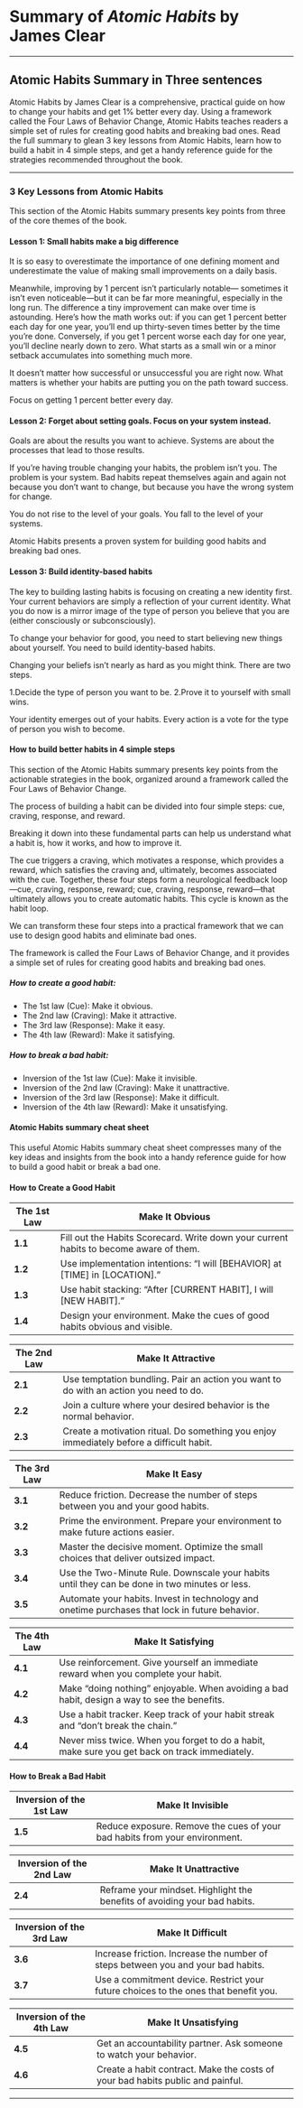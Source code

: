 # Summary of *Atomic Habits* by James Clear

---

## Atomic Habits Summary in Three sentences

Atomic Habits by James Clear is a comprehensive, practical guide on how to change your habits and get 1% better every day. Using a framework called the Four Laws of 
Behavior Change, Atomic Habits teaches readers a simple set of rules for creating good habits and breaking bad ones. Read the full summary to glean 3 key lessons from 
Atomic Habits, learn how to build a habit in 4 simple steps, and get a handy reference guide for the strategies recommended throughout the book. 

---

### 3 Key Lessons from Atomic Habits

This section of the Atomic Habits summary presents key points from three of the core themes of the book. 

#### Lesson 1: Small habits make a big difference

It is so easy to overestimate the importance of one defining moment and underestimate the value of making small improvements on a daily basis. 

Meanwhile, improving by 1 percent isn’t particularly notable— sometimes it isn’t even noticeable—but it can be far more meaningful, especially in the long run. 
The difference a tiny improvement can make over time is astounding. Here’s  how  the math works out: if you can  get 1 percent better each day for one year, you’ll end 
up thirty-seven times better by the time you’re done. Conversely, if you get 1 percent worse each day for one year, you’ll decline nearly down to zero. What starts as a 
small win or a minor setback accumulates into something much more.

It doesn’t matter how successful or unsuccessful you are right now. What matters is whether your habits are putting you on the path toward success. 

Focus on getting 1 percent better every day. 

#### Lesson 2: Forget about setting goals. Focus on your system instead. 

Goals are about the results you want to achieve. Systems are about the processes that lead to those results.

If you’re having trouble changing your habits, the problem isn’t you. The problem is your system. Bad habits repeat themselves again and again not because you don’t 
want to change, but because you have the wrong system for change.

You do not rise to the level of your goals. You fall to the level of your systems.

Atomic Habits presents a proven system for building good habits and breaking bad ones.

#### Lesson 3: Build identity-based habits

The key to building lasting habits is focusing on creating a new identity first. Your current behaviors are simply a reflection of your current identity. What you do 
now is a mirror image of the type of person you believe that you are (either consciously or subconsciously).

To change your behavior for good, you need to start believing new things about yourself. You need to build identity-based habits.

Changing your beliefs isn’t nearly as hard as you might think. There are two steps.

 1.Decide the type of person you want to be.
 2.Prove it to yourself with small wins.

Your identity emerges out of your habits. Every action is a vote for the type of person you wish to become.

#### How to build better habits in 4 simple steps

This section of the Atomic Habits summary presents key points from the actionable strategies in the book, organized around a framework called the Four Laws of Behavior 
Change.   

The process of building a habit can be divided into four simple steps: cue, craving, response, and reward. 

Breaking it down into these fundamental parts can help us understand what a habit is, how it works, and how to improve it.

The cue triggers a craving, which motivates a response, which provides a reward, which satisfies the craving and, ultimately, becomes associated with the cue. Together, 
these four steps form a neurological feedback loop—cue, craving, response, reward; cue, craving, response, reward—that ultimately allows you to create automatic habits. 
This cycle is known as the habit loop.

We can transform these four steps into a practical framework that we can use to design good habits and eliminate bad ones.

The framework is called the Four Laws of Behavior Change, and it provides a simple set of rules for creating good habits and breaking bad ones.

##### How to create a good habit: 

- The 1st law (Cue): Make it obvious. 
- The 2nd law (Craving): Make it attractive. 
- The 3rd law (Response): Make it easy. 
- The 4th law (Reward): Make it satisfying.

##### How to break a bad habit:

- Inversion of the 1st law (Cue): Make it invisible. 
- Inversion of the 2nd law (Craving): Make it unattractive. 
- Inversion of the 3rd law (Response): Make it difficult. 
- Inversion of the 4th law (Reward): Make it unsatisfying.

#### Atomic Habits summary cheat sheet

This useful Atomic Habits summary cheat sheet compresses many of the key ideas and insights from the book into a handy reference guide for how to build a good habit or 
break a bad one.

#### How to Create a Good Habit

| The 1st Law               | Make It Obvious                                                       |
|---------------------------|-----------------------------------------------------------------------|
| **1.1**                   | Fill out the Habits Scorecard. Write down your current habits to become aware of them. |
| **1.2**                   | Use implementation intentions: “I will [BEHAVIOR] at [TIME] in [LOCATION].” |
| **1.3**                   | Use habit stacking: “After [CURRENT HABIT], I will [NEW HABIT].”      |
| **1.4**                   | Design your environment. Make the cues of good habits obvious and visible. |

| The 2nd Law               | Make It Attractive                                                    |
|---------------------------|-----------------------------------------------------------------------|
| **2.1**                   | Use temptation bundling. Pair an action you want to do with an action you need to do. |
| **2.2**                   | Join a culture where your desired behavior is the normal behavior.    |
| **2.3**                   | Create a motivation ritual. Do something you enjoy immediately before a difficult habit. |

| The 3rd Law               | Make It Easy                                                          |
|---------------------------|-----------------------------------------------------------------------|
| **3.1**                   | Reduce friction. Decrease the number of steps between you and your good habits. |
| **3.2**                   | Prime the environment. Prepare your environment to make future actions easier. |
| **3.3**                   | Master the decisive moment. Optimize the small choices that deliver outsized impact. |
| **3.4**                   | Use the Two-Minute Rule. Downscale your habits until they can be done in two minutes or less. |
| **3.5**                   | Automate your habits. Invest in technology and onetime purchases that lock in future behavior. |

| The 4th Law               | Make It Satisfying                                                   |
|---------------------------|-----------------------------------------------------------------------|
| **4.1**                   | Use reinforcement. Give yourself an immediate reward when you complete your habit. |
| **4.2**                   | Make “doing nothing” enjoyable. When avoiding a bad habit, design a way to see the benefits. |
| **4.3**                   | Use a habit tracker. Keep track of your habit streak and “don’t break the chain.” |
| **4.4**                   | Never miss twice. When you forget to do a habit, make sure you get back on track immediately. |


#### How to Break a Bad Habit

| Inversion of the 1st Law       | Make It Invisible                                                |
|--------------------------------|------------------------------------------------------------------|
| **1.5**                        | Reduce exposure. Remove the cues of your bad habits from your environment. |

| Inversion of the 2nd Law       | Make It Unattractive                                             |
|--------------------------------|------------------------------------------------------------------|
| **2.4**                        | Reframe your mindset. Highlight the benefits of avoiding your bad habits. |

| Inversion of the 3rd Law       | Make It Difficult                                                |
|--------------------------------|------------------------------------------------------------------|
| **3.6**                        | Increase friction. Increase the number of steps between you and your bad habits. |
| **3.7**                        | Use a commitment device. Restrict your future choices to the ones that benefit you. |

| Inversion of the 4th Law       | Make It Unsatisfying                                             |
|--------------------------------|------------------------------------------------------------------|
| **4.5**                        | Get an accountability partner. Ask someone to watch your behavior. |
| **4.6**                        | Create a habit contract. Make the costs of your bad habits public and painful. |

---

